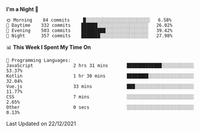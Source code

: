 <!--START_SECTION:waka-->
**I'm a Night 🦉** 

```text
🌞 Morning    84 commits     █░░░░░░░░░░░░░░░░░░░░░░░░   6.58% 
🌆 Daytime    332 commits    ██████░░░░░░░░░░░░░░░░░░░   26.02% 
🌃 Evening    503 commits    █████████░░░░░░░░░░░░░░░░   39.42% 
🌙 Night      357 commits    ███████░░░░░░░░░░░░░░░░░░   27.98%

```


📊 **This Week I Spent My Time On** 

```text
💬 Programming Languages: 
JavaScript               2 hrs 31 mins       █████████████░░░░░░░░░░░░   53.37% 
Kotlin                   1 hr 30 mins        ████████░░░░░░░░░░░░░░░░░   32.04% 
Vue.js                   33 mins             ███░░░░░░░░░░░░░░░░░░░░░░   11.77% 
CSS                      7 mins              ░░░░░░░░░░░░░░░░░░░░░░░░░   2.65% 
Other                    0 secs              ░░░░░░░░░░░░░░░░░░░░░░░░░   0.13%

```


 Last Updated on 22/12/2021
<!--END_SECTION:waka-->
